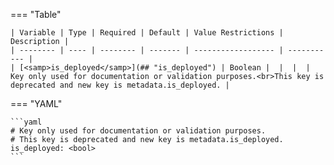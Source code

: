 <!--
  ~ Copyright (c) 2025 Arista Networks, Inc.
  ~ Use of this source code is governed by the Apache License 2.0
  ~ that can be found in the LICENSE file.
  -->
=== "Table"

    | Variable | Type | Required | Default | Value Restrictions | Description |
    | -------- | ---- | -------- | ------- | ------------------ | ----------- |
    | [<samp>is_deployed</samp>](## "is_deployed") | Boolean |  |  |  | Key only used for documentation or validation purposes.<br>This key is deprecated and new key is metadata.is_deployed. |

=== "YAML"

    ```yaml
    # Key only used for documentation or validation purposes.
    # This key is deprecated and new key is metadata.is_deployed.
    is_deployed: <bool>
    ```
